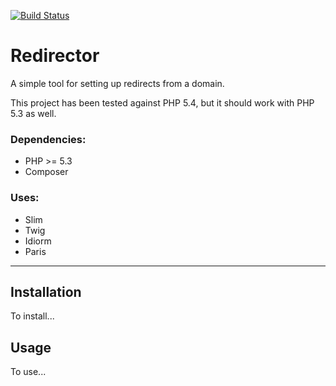 [![Build Status](https://travis-ci.org/kendru/redirector.png?branch=master)](https://travis-ci.org/kendru/redirector)

Redirector
==========

A simple tool for setting up redirects from a domain.

This project has been tested against PHP 5.4, but it should work with PHP 5.3 as well.

### Dependencies:
+ PHP >= 5.3
+ Composer

### Uses:
+ Slim
+ Twig
+ Idiorm
+ Paris

---

## Installation
To install...

## Usage
To use...
